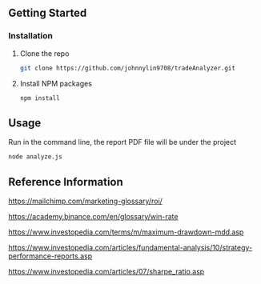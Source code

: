 <!-- GETTING STARTED -->
## Getting Started

### Installation


1. Clone the repo
   ```sh
   git clone https://github.com/johnnylin9708/tradeAnalyzer.git
   ```
2. Install NPM packages
   ```sh
   npm install
   ```


<!-- USAGE -->
## Usage

Run in the command line, the report PDF file will be under the project
   ```sh
   node analyze.js
   ```



<!-- Reference Information -->
## Reference Information
https://mailchimp.com/marketing-glossary/roi/

https://academy.binance.com/en/glossary/win-rate

https://www.investopedia.com/terms/m/maximum-drawdown-mdd.asp

https://www.investopedia.com/articles/fundamental-analysis/10/strategy-performance-reports.asp

https://www.investopedia.com/articles/07/sharpe_ratio.asp
